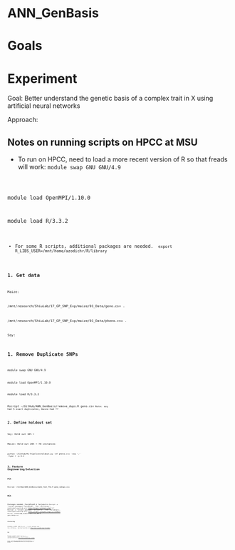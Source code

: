 # ANN_GenBasis




# Goals




# Experiment

Goal: Better understand the genetic basis of a complex trait in X using artificial neural networks

Approach: 

## Notes on running scripts on HPCC at MSU

* To run on HPCC, need to load a more recent version of R so that freads will work:
<code>module swap GNU GNU/4.9

module load OpenMPI/1.10.0

module load R/3.3.2<code/>
* For some R scripts, additional packages are needed.
<code> export R_LIBS_USER=/mnt/home/azodichr/R/library <code/>


## 1. Get data

Maize:

/mnt/research/ShiuLab/17_GP_SNP_Exp/maize/01_Data/geno.csv .

/mnt/research/ShiuLab/17_GP_SNP_Exp/maize/01_Data/pheno.csv .

Soy: 




## 1. Remove Duplicate SNPs

<code>module swap GNU GNU/4.9

module load OpenMPI/1.10.0

module load R/3.3.2

Rscript ~/GitHub/ANN_GenBasis/remove_dups.R geno.csv<code/>
Note: soy had 5 exact duplicates, maize had ??



## 2. Define holdout set

Soy: Hold out 10% = 

Maize: Hold out 20% = 78 instances

<code>python ~/GitHub/ML-Pipeline/holdout.py -df pheno.csv -sep ',' -type r -p 0.2<code/>

## 3. Feature Engineering/Selection

### PCA
Rscript ~/GitHub/ANN_GenBasis/make_feat_PCA.R geno_noDups.csv

### MCA
Packages needed: FactoMineR & factoextra
<code>Rscript -e "install.packages('FactoMineR', lib='~/R/library', contriburl=contrib.url('http://cran.r-project.org/'))"
Rscript -e "install.packages('factoextra', lib='~/R/library', contriburl=contrib.url('http://cran.r-project.org/'))"<code/>
<code>Rscript ~/GitHub/ANN_GenBasis/make_feat_MCA.R geno_noDups.csv<code/>

### Clustering
Packages needed: mpmi
<code>Rscript -e "install.packages('mpmi', lib='~/R/library', contriburl=contrib.url('http://cran.r-project.org/'))"<code/>

#### PAM
Packages needed: cluster
<code>Rscript -e "install.packages('cluster', lib='~/R/library', contriburl=contrib.url('http://cran.r-project.org/'))<code/>

<code>Rscript ~/GitHub/ANN_GenBasis/make_feat_Clust.R geno_noDups.csv pam 50
script ~/GitHub/ANN_GenBasis/make_feat_Clust.R geno_noDups.csv pam 500
script ~/GitHub/ANN_GenBasis/make_feat_Clust.R geno_noDups.csv pam 1000<code/>